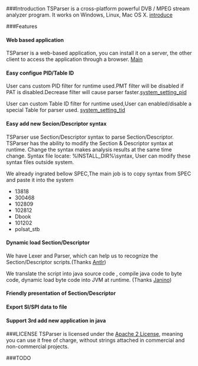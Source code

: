 
###Introduction
TSParser is a cross-platform powerful DVB / MPEG stream analyzer program.
It works on Windows, Linux, Mac OS X.
[introduce](https://cloud.githubusercontent.com/assets/8717254/6841219/94298906-d3c1-11e4-9fcb-225089ada675.png)


###Features
#### Web based application
TSParser is a web-based application, you can install it on a server, the other client to access the application through a browser. [Main](https://cloud.githubusercontent.com/assets/8717254/6841100/dc949af2-d3bf-11e4-9f97-6208ba18921a.png)
#### Easy configue PID/Table ID
User cans custom PID filter for runtime used.PMT filter will be disabled if PAT is disabled.Decrease filter will cause parser faster.[system_setting_pid](https://cloud.githubusercontent.com/assets/8717254/6841193/144da38e-d3c1-11e4-8c6b-685dad7f58de.png)

User can custom Table ID filter for runtime used,User can enabled/disable a special Table for parser used.
[system_setting_tid](https://cloud.githubusercontent.com/assets/8717254/6841213/61f5b6a8-d3c1-11e4-9db0-484645f1c764.png)

#### Easy add new Secion/Descriptor syntax
TSParser use Section/Descriptor syntax to parse Section/Descriptor.
TSParser has the ability to modify the Section & Descriptor syntax at runtime.
Change the syntax makes analysis results at the same time change.
Syntax file locate: %INSTALL_DIR%\syntax, User can modify these syntax files outside system.

We already ingrated bellow SPEC,The main job is to copy syntax from SPEC and paste it into the system
  * 13818
  * 300468
  * 102809
  * 102812
  * Dbook
  * 101202
  * polsat_stb


#### Dynamic load Section/Descriptor 
We have Lexer and Parser, which can help us to recognize the Section/Descriptor scripts.(Thanks [Antlr](http://www.antlr.org/))

We translate the script into java source code , compile java code to byte code, dynamic load byte code into JVM at runtime. (Thanks [Janino](http://docs.codehaus.org/display/JANINO/Home))



#### Friendly presentation of Section/Descriptor 
#### Export SI/SPI data to file
#### Support 3rd add new application in java 
####  


###LICENSE
TSParser is licensed under the [Apache 2 License](http://www.apache.org/licenses/LICENSE-2.0.html), meaning you
can use it free of charge, without strings attached in commercial and non-commercial projects. 

###TODO
